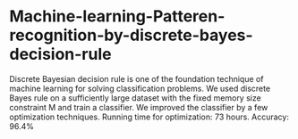 # Machine-learning-Patteren-recognition-by-discrete-bayes-decision-rule
Discrete Bayesian decision rule is one of the foundation technique of machine learning for solving classification problems. We used discrete Bayes rule on a sufficiently large dataset with the fixed memory size constraint M and train a classifier. We improved the classifier by a few optimization techniques.
Running time for optimization: 73 hours.
Accuracy: 96.4%
